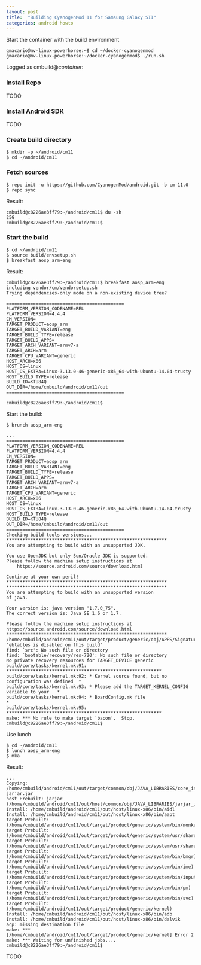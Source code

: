```yaml
---
layout: post
title:  "Building CyanogenMod 11 for Samsung Galaxy SII"
categories: android howto
---
```


Start the container with the build environment

    gmacario@mv-linux-powerhorse:~$ cd ~/docker-cyanogenmod
    gmacario@mv-linux-powerhorse:~/docker-cyanogenmod$ ./run.sh

Logged as cmbuild@_container_:

### Install Repo

TODO

### Install Android SDK

TODO

### Create build directory

    $ mkdir -p ~/android/cm11
    $ cd ~/android/cm11

### Fetch sources

<!-- 2015-04-11 15:15 CEST -->

    $ repo init -u https://github.com/CyanogenMod/android.git -b cm-11.0
    $ repo sync

Result:

```
cmbuild@c8226ae3ff79:~/android/cm11$ du -sh
25G     .
cmbuild@c8226ae3ff79:~/android/cm11$
```

### Start the build

<!-- 2015-04-11 21:24 CEST -->

    $ cd ~/android/cm11
    $ source build/envsetup.sh
    $ breakfast aosp_arm-eng

Result:

```
cmbuild@c8226ae3ff79:~/android/cm11$ breakfast aosp_arm-eng
including vendor/cm/vendorsetup.sh
Trying dependencies-only mode on a non-existing device tree?

============================================
PLATFORM_VERSION_CODENAME=REL
PLATFORM_VERSION=4.4.4
CM_VERSION=
TARGET_PRODUCT=aosp_arm
TARGET_BUILD_VARIANT=eng
TARGET_BUILD_TYPE=release
TARGET_BUILD_APPS=
TARGET_ARCH_VARIANT=armv7-a
TARGET_ARCH=arm
TARGET_CPU_VARIANT=generic
HOST_ARCH=x86
HOST_OS=linux
HOST_OS_EXTRA=Linux-3.13.0-46-generic-x86_64-with-Ubuntu-14.04-trusty
HOST_BUILD_TYPE=release
BUILD_ID=KTU84Q
OUT_DIR=/home/cmbuild/android/cm11/out
============================================

cmbuild@c8226ae3ff79:~/android/cm11$
```

Start the build:

    $ brunch aosp_arm-eng

```
...
============================================
PLATFORM_VERSION_CODENAME=REL
PLATFORM_VERSION=4.4.4
CM_VERSION=
TARGET_PRODUCT=aosp_arm
TARGET_BUILD_VARIANT=eng
TARGET_BUILD_TYPE=release
TARGET_BUILD_APPS=
TARGET_ARCH_VARIANT=armv7-a
TARGET_ARCH=arm
TARGET_CPU_VARIANT=generic
HOST_ARCH=x86
HOST_OS=linux
HOST_OS_EXTRA=Linux-3.13.0-46-generic-x86_64-with-Ubuntu-14.04-trusty
HOST_BUILD_TYPE=release
BUILD_ID=KTU84Q
OUT_DIR=/home/cmbuild/android/cm11/out
============================================
Checking build tools versions...
************************************************************
You are attempting to build with an unsupported JDK.

You use OpenJDK but only Sun/Oracle JDK is supported.
Please follow the machine setup instructions at
    https://source.android.com/source/download.html

Continue at your own peril!
************************************************************
************************************************************
You are attempting to build with an unsupported version
of java.

Your version is: java version "1.7.0_75".
The correct version is: Java SE 1.6 or 1.7.

Please follow the machine setup instructions at
https://source.android.com/source/download.html
************************************************************
/home/cmbuild/android/cm11/out/target/product/generic/obj/APPS/SignatureTest_intermediates
"ebtables is disabled on this build"
find: `src': No such file or directory
find: `bootable/recovery/res-720': No such file or directory
No private recovery resources for TARGET_DEVICE generic
build/core/tasks/kernel.mk:91: **********************************************************
build/core/tasks/kernel.mk:92: * Kernel source found, but no configuration was defined  *
build/core/tasks/kernel.mk:93: * Please add the TARGET_KERNEL_CONFIG variable to your   *
build/core/tasks/kernel.mk:94: * BoardConfig.mk file                                    *
build/core/tasks/kernel.mk:95: **********************************************************
make: *** No rule to make target `bacon'.  Stop.
cmbuild@c8226ae3ff79:~/android/cm11$
```

<!-- 2015-04-11 21:37 CEST -->

Use lunch

```
$ cd ~/android/cm11
$ lunch aosp_arm-eng
$ mka
```

Result:

```
...
Copying: /home/cmbuild/android/cm11/out/target/common/obj/JAVA_LIBRARIES/core_intermediates/classes-jarjar.jar
host Prebuilt: jarjar (/home/cmbuild/android/cm11/out/host/common/obj/JAVA_LIBRARIES/jarjar_intermediates/javalib.jar)
Install: /home/cmbuild/android/cm11/out/host/linux-x86/bin/aidl
Install: /home/cmbuild/android/cm11/out/host/linux-x86/bin/aapt
target Prebuilt:  (/home/cmbuild/android/cm11/out/target/product/generic/system/bin/monkey)
target Prebuilt:  (/home/cmbuild/android/cm11/out/target/product/generic/system/usr/share/bmd/RFFspeed_501.bmd)
target Prebuilt:  (/home/cmbuild/android/cm11/out/target/product/generic/system/usr/share/bmd/RFFstd_501.bmd)
target Prebuilt:  (/home/cmbuild/android/cm11/out/target/product/generic/system/bin/bmgr)
target Prebuilt:  (/home/cmbuild/android/cm11/out/target/product/generic/system/bin/ime)
target Prebuilt:  (/home/cmbuild/android/cm11/out/target/product/generic/system/bin/input)
target Prebuilt:  (/home/cmbuild/android/cm11/out/target/product/generic/system/bin/pm)
target Prebuilt:  (/home/cmbuild/android/cm11/out/target/product/generic/system/bin/svc)
target Prebuilt:  (/home/cmbuild/android/cm11/out/target/product/generic/kernel)
Install: /home/cmbuild/android/cm11/out/host/linux-x86/bin/adb
Install: /home/cmbuild/android/cm11/out/host/linux-x86/bin/dalvik
acp: missing destination file
make: *** [/home/cmbuild/android/cm11/out/target/product/generic/kernel] Error 2
make: *** Waiting for unfinished jobs....
cmbuild@c8226ae3ff79:~/android/cm11$
```

TODO

<!-- EOF -->
